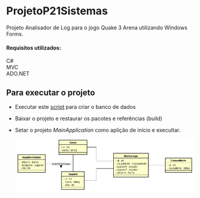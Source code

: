 # ProjetoP21Sistemas

Projeto Analisador de Log para o jogo Quake 3 Arena utilizando Windows Forms.

#### Requisitos utilizados:
C#  
MVC  
ADO.NET  

## Para executar o projeto  

* Executar este [script](https://github.com/joabealexandre/ProjetoP21Sistemas/blob/master/DAL/script.sql) para criar o banco de dados  
* Baixar o projeto e restaurar os pacotes e referências (build)  
* Setar o projeto *MainApplication* como aplição de início e execultar.  
  
  
  ![Modelo](https://raw.githubusercontent.com/joabealexandre/ProjetoP21Sistemas/master/ClassDiagram.png)
